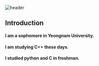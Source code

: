 ![header](https://capsule-render.vercel.app/api?type=waving&color=gradient&height=300&section=header&text=Hello%20world%20!)

## Introduction
#### I am a sophomore in Yeongnam University.
#### I am studying C++ these days.
#### I studied python and C in freshman.
<!--
**2-C-Young/2-C-Young** is a ✨ _special_ ✨ repository because its `README.md` (this file) appears on your GitHub profile.

Here are some ideas to get you started:

- 🔭 I’m currently working on ...
- 🌱 I’m currently learning ...
- 👯 I’m looking to collaborate on ...
- 🤔 I’m looking for help with ...
- 💬 Ask me about ...
- 📫 How to reach me: ...
- 😄 Pronouns: ...
- ⚡ Fun fact: ...
-->
